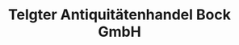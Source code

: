 ---
title: "Telgter Antiquitätenhandel Bock GmbH"
url: /telgte/telgter-antiquitaetenhandel-bock-gmbh/
shop: Antiquitäten
---